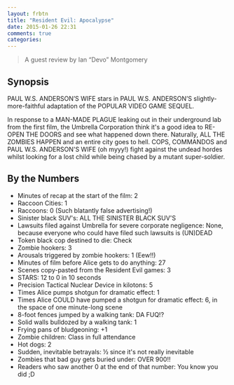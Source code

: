 ```yaml
---
layout: frbtn
title: "Resident Evil: Apocalypse"
date: 2015-01-26 22:31
comments: true
categories: 
---
```


> A guest review by Ian‭ “‬Devo‭” ‬Montgomery

## Synopsis

PAUL W.S.‭ ‬ANDERSON’S WIFE stars in PAUL W.S.‭ ‬ANDERSON’S slightly-more-faithful adaptation of the POPULAR VIDEO GAME SEQUEL.

In response to a MAN-MADE PLAGUE leaking out in their underground lab from the first film,‭ ‬the Umbrella Corporation think it's a good idea to RE-OPEN THE DOORS and see what happened down there.‭ ‬Naturally,‭ ‬ALL THE ZOMBIES HAPPEN and an entire city goes to hell.‭ ‬COPS,‭ ‬COMMANDOS and PAUL W.S.‭ ‬ANDERSON'S WIFE‭ (‬oh myyy‭!) ‬fight against the undead hordes whilst looking for a lost child while being chased by a mutant super-soldier.

## By the Numbers

* Minutes of recap at the start of the film‭: ‬2
* Raccoon Cities‭: ‬1
* Raccoons‭: ‬0‭ (‬Such blatantly false advertising‭!)
* Sinister black SUV's‭: ‬ALL THE SINISTER BLACK SUV'S
* Lawsuits filed against Umbrella for severe corporate negligence‭: ‬None,‭ ‬because everyone who could have filed such lawsuits is‭ (‬UN)DEAD‭ 
* Token black cop destined to die‭: ‬Check
* Zombie hookers‭: ‬3
* Arousals triggered by zombie hookers‭: ‬1‭ (‬Eew‭!!)
* Minutes of film before Alice gets to do anything‭: ‬27
* ‬Scenes copy-pasted from the Resident Evil games‭: ‬3
* STARS‭: ‬12‭ ‬to‭ ‬0‭ ‬in‭ ‬10‭ ‬seconds
* Precision Tactical Nuclear Device in kilotons‭: ‬5
* Times Alice pumps shotgun for dramatic effect‭: ‬1
* Times Alice COULD have pumped a shotgun for dramatic effect‭: ‬6,‭ ‬in the space of one minute-long scene
* 8-foot fences jumped by a walking tank‭: ‬DA FUQ‭!?
* Solid walls bulldozed by a walking tank‭: ‬1
* Frying pans of bludgeoning‭:‭ ‬+1
* Zombie children‭: ‬Class in full attendance
* Hot dogs‭: ‬2
* Sudden,‭ ‬inevitable betrayals‭: ½ ‬since it's not really inevitable
* Zombies that bad guy gets buried under‭: ‬OVER‭ ‬900‭!!
* Readers who saw another‭ ‬0‭ ‬at the end of that number‭: ‬You know you did‭ ;‬D
